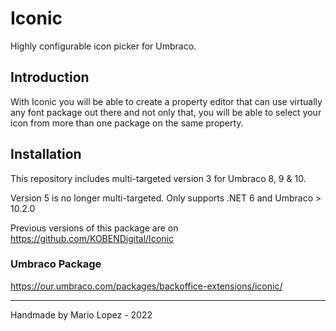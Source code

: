 # Iconic
Highly configurable icon picker for Umbraco.

## Introduction
With Iconic you will be able to create a property editor that can use virtually any font package out there and not only that, you will  be able to select your icon from more than one package on the same property.

## Installation

This repository includes multi-targeted version 3 for Umbraco 8, 9 & 10.

Version 5 is no longer multi-targeted. Only supports .NET 6 and Umbraco > 10.2.0

Previous versions of this package are on https://github.com/KOBENDigital/Iconic

### Umbraco Package
https://our.umbraco.com/packages/backoffice-extensions/iconic/

---

Handmade by Mario Lopez - 2022
